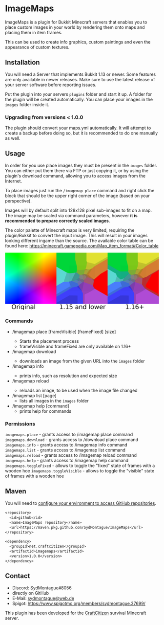 # ImageMaps

ImageMaps is a plugin for Bukkit Minecraft servers that enables you to place custom images in your world
by rendering them onto maps and placing them in item frames.

This can be used to create info graphics, custom paintings and even the appearance of custom textures.

## Installation
You will need a Server that implements Bukkit 1.13 or newer. Some features are only available in newer
releases. Make sure to use the latest release of your server software before reporting issues.

Put the plugin into your servers `plugins` folder and start it up. A folder for the plugin will be created 
automatically. You can place your images in the `images` folder inside it.

### Upgrading from versions < 1.0.0
The plugin should convert your maps.yml automatically. It will attempt to create a backup before doing so, 
but it is recommended to do one manually as well.

## Usage
In order for you use place images they must be present in the `images` folder. You can either put them
there via FTP or just copying it, or by using the plugin's download command, allowing you to access
images from the Internet.

To place images just run the `/imagemap place` command and right click the block that should be the
upper right corner of the image (based on your perspective).

Images will by default split into 128x128 pixel sub-images to fit on a map. The image may be scaled via
command parameters, however **it is recommended to prepare correctly scaled images**.

The color palette of Minecraft maps is very limited, requiring the plugin/Bukkit to convert the input image.
This will result in your images looking different ingame than the source. The available color table can be
found here: https://minecraft.gamepedia.com/Map_item_format#Color_table

![Example of color conversion](./colorConversion.png)

### Commands
* /imagemap place <filename> [frameVisible] [frameFixed] [size]
  * Starts the placement process
  * frameVisible and frameFixed are only available on 1.16+
* /imagemap download <filename> <sourceURL>
  * downloads an image from the given URL into the `images` folder
* /imagemap info <filename>
  * prints info, such as resolution and expected size
* /imagemap reload <filename>
  * reloads an image, to be used when the image file changed
* /imagemap list [page]
  * lists all images in the `images` folder
* /imagemap help [command]
  * prints help for commands
  
### Permissions
`imagemaps.place` - grants access to /imagemap place command
`imagemaps.download` - grants access to /download place command
`imagemaps.info` - grants access to /imagemap info command
`imagemaps.list` - grants access to /imagemap list command
`imagemaps.reload` - grants access to /imagemap reload command
`imagemaps.help` - grants access to /imagemap help command
`imagemaps.toggleFixed` - allows to toggle the "fixed" state of frames with a wooden hoe
`imagemaps.toggleVisible` - allows to toggle the "visible" state of frames with a wooden hoe


## Maven
You will need to [configure your environment to access GitHub repositories](https://docs.github.com/en/packages/using-github-packages-with-your-projects-ecosystem/configuring-apache-maven-for-use-with-github-packages).

```
<repository>
  <id>github</id>
  <name>ImageMaps repository</name>
  <url>https://maven.pkg.github.com/SydMontague/ImageMaps</url>
</repository>
```
```
<dependency>
  <groupId>net.craftcitizen</groupId>
  <artifactId>imagemaps</artifactId>
  <version>1.0.0</version>
</dependency>
```

## Contact 
* Discord: SydMontague#8056
* directly on GitHub
* E-Mail: sydmontague@web.de
* Spigot: https://www.spigotmc.org/members/sydmontague.37699/

This plugin has been developed for the [CraftCitizen](https://craftcitizen.net) survival Minecraft server.